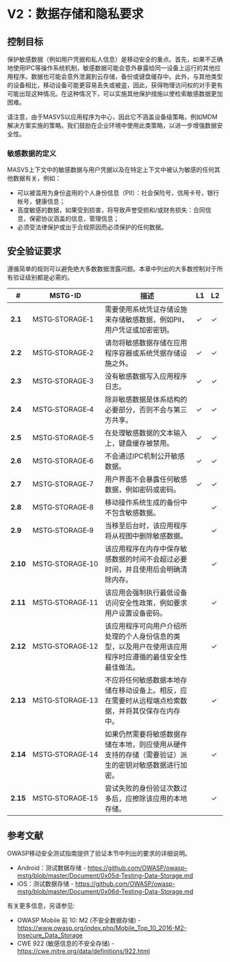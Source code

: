# V2：数据存储和隐私要求

## 控制目标

保护敏感数据（例如用户凭据和私人信息）是移动安全的重点。首先，如果不正确地使用IPC等操作系统机制，敏感数据可能会意外暴露给同一设备上运行的其他应用程序。数据也可能会意外泄漏到云存储，备份或键盘缓存中。此外，与其他类型的设备相比，移动设备可能更容易丢失或被盗，因此，获得物理访问权的对手更有可能出现这种情况。在这种情况下，可以实施其他保护措施以使检索敏感数据更加困难。

请注意，由于MASVS以应用程序为中心，因此它不涵盖设备级策略，例如MDM解决方案实施的策略。我们鼓励在企业环境中使用此类策略，以进一步增强数据安全性。

### 敏感数据的定义

MASVS上下文中的敏感数据与用户凭据以及在特定上下文中被认为敏感的任何其他数据有关，例如：

- 可以被滥用为身份盗用的个人身份信息（PII）：社会保险号，信用卡号，银行帐号，健康信息；
- 高度敏感的数据，如果受到损害，将导致声誉受损和/或财务损失：合同信息，保密协议涵盖的信息，管理信息；
- 必须受法律保护或出于合规原因而必须保护的任何数据。

<div style="page-break-after: always;" >
</div>

## 安全验证要求

遵循简单的规则可以避免绝大多数数据泄露问题。本章中列出的大多数控制对于所有验证级别都是必需的。

| # | MSTG-ID |描述 | L1 | L2 |
| --- | --- | --- | --- | --- |
| **2.1** | MSTG‑STORAGE‑1 |需要使用系统凭证存储设施来存储敏感数据，例如PII，用户凭证或加密密钥。 | ✓| ✓|
| **2.2** | MSTG‑STORAGE‑2 |请勿将敏感数据存储在应用程序容器或系统凭据存储设施之外。 | ✓| ✓|
| **2.3** | MSTG‑STORAGE‑3 |没有敏感数据写入应用程序日志。 | ✓| ✓|
| **2.4** | MSTG‑STORAGE‑4 |除非敏感数据是体系结构的必要部分，否则不会与第三方共享。 | ✓| ✓|
| **2.5** | MSTG‑STORAGE‑5 |在处理敏感数据的文本输入上，键盘缓存被禁用。 | ✓| ✓|
| **2.6** | MSTG‑STORAGE‑6 |不会通过IPC机制公开敏感数据。 | ✓| ✓|
| **2.7** | MSTG‑STORAGE‑7 |用户界面不会暴露任何敏感数据，例如密码或密码。 | ✓| ✓|
| **2.8** | MSTG‑STORAGE‑8 |移动操作系统生成的备份中不包含敏感数据。 | | ✓|
| **2.9** | MSTG‑STORAGE‑9 |当移至后台时，该应用程序将从视图中删除敏感数据。 | | ✓|
| **2.10** | MSTG‑STORAGE‑10 |该应用程序在内存中保存敏感数据的时间不会超过必要时间，并且使用后会明确清除内存。 | | ✓|
| **2.11** | MSTG‑STORAGE‑11 |该应用会强制执行最低设备访问安全性政策，例如要求用户设置设备密码。 | | ✓|
| **2.12** | MSTG‑STORAGE‑12 |该应用程序可向用户介绍所处理的个人身份信息的类型，以及用户在使用该应用程序时应遵循的最佳安全性最佳做法。 | | ✓|
| **2.13** | MSTG‑STORAGE‑13 |不应将任何敏感数据本地存储在移动设备上。相反，应在需要时从远程端点检索数据，并将其仅保存在内存中。 | | ✓|
| **2.14** | MSTG‑STORAGE‑14 |如果仍然需要将敏感数据存储在本地，则应使用从硬件支持的存储（需要验证）派生的密钥对敏感数据进行加密。 | | ✓|
| **2.15** | MSTG‑STORAGE‑15 |尝试失败的身份验证次数过多后，应擦除该应用的本地存储。 | | ✓|

## 参考文献

OWASP移动安全测试指南提供了验证本节中列出的要求的详细说明。

- Android：测试数据存储 - <https://github.com/OWASP/owasp-mstg/blob/master/Document/0x05d-Testing-Data-Storage.md>
- iOS：测试数据存储 - <https://github.com/OWASP/owasp-mstg/blob/master/Document/0x06d-Testing-Data-Storage.md>

有关更多信息，另请参见:

- OWASP Mobile 前 10: M2 (不安全数据存储) - <https://www.owasp.org/index.php/Mobile_Top_10_2016-M2-Insecure_Data_Storage>
- CWE 922 (敏感信息的不安全存储) - <https://cwe.mitre.org/data/definitions/922.html>

